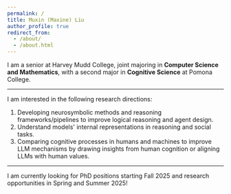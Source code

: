 ```yaml
---
permalink: /
title: Muxin (Maxine) Liu
author_profile: true
redirect_from: 
  - /about/
  - /about.html
---
```


I am a senior at Harvey Mudd College, joint majoring in **Computer Science and Mathematics**, with a second major in **Cognitive Science** at Pomona College. 

---

I am interested in the following research directions:
1. Developing neurosymbolic methods and reasoning frameworks/pipelines to improve logical reasoning and agent design.
2. Understand models' internal representations in reasoning and social tasks.
3. Comparing cognitive processes in humans and machines to improve LLM mechanisms by drawing insights from human cognition or aligning LLMs with human values.

---

I am currently looking for PhD positions starting Fall 2025 and research opportunities in Spring and Summer 2025!